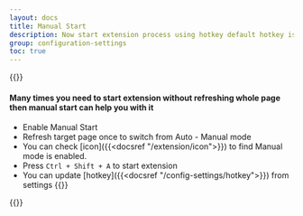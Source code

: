 ```yaml
---
layout: docs
title: Manual Start
description: Now start extension process using hotkey default hotkey is `Ctrl + Shift + A`
group: configuration-settings
toc: true
---
```


{{<callout info>}}
#### Many times you need to start extension without refreshing whole page then manual start can help you with it

- Enable Manual Start
- Refresh target page once to switch from Auto - Manual mode
- You can check [icon]({{<docsref "/extension/icon">}}) to find Manual mode is enabled.
- Press `Ctrl + Shift + A` to start extension
- You can update [hotkey]({{<docsref "/config-settings/hotkey">}}) from settings
{{</callout>}}

{{<img configuration-settings-manual.png>}}